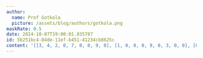 ```yaml
---
author:
  name: Prof Gotkola
  picture: /assets/blog/authors/gotkola.png
maskRate: 0.5
date: 2024-10-07T19:00:01.835787
id: 5b251bc4-84de-11ef-b451-41234cb8625c
content: '[[3, 4, 2, 0, 7, 0, 0, 9, 0], [1, 0, 0, 0, 9, 0, 3, 0, 0], [0, 0, 0, 3, 2, 4, 1, 0, 7], [0, 2, 0, 1, 0, 0, 8, 3, 0], [8, 0, 0, 2, 0, 3, 0, 7, 1], [0, 0, 1, 0, 0, 0, 5, 2, 0], [0, 0, 3, 7, 0, 0, 0, 6, 0], [2, 6, 8, 9, 4, 5, 0, 0, 3], [7, 1, 4, 6, 0, 0, 9, 8, 0]]'
---
```

